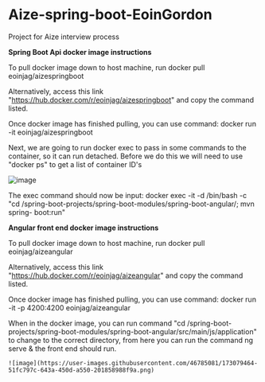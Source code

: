 # Aize-spring-boot-EoinGordon
Project for Aize interview process

**Spring Boot Api docker image instructions**

  To pull docker image down to host machine, run docker pull eoinjag/aizespringboot

  Alternatively, access this link "https://hub.docker.com/r/eoinjag/aizespringboot" and copy the command listed. 

  Once docker image has finished pulling, you can use command: docker run -it eoinjag/aizespringboot

  Next, we are going to run docker exec to pass in some commands to the container, so it can run detached. 
  Before we do this we will need to use "docker ps" to get a list of container ID's

![image](https://user-images.githubusercontent.com/46785081/173076357-95343b9e-afa0-4844-8a9d-ae0e23fe5eea.png)


  The exec command should now be input: docker exec -it -d <container id> /bin/bash -c "cd /spring-boot-projects/spring-boot-modules/spring-boot-angular/; mvn spring-    boot:run"
  
**Angular front end docker image instructions**
  
  To pull docker image down to host machine, run docker pull eoinjag/aizeangular
  
  Alternatively, access this link "https://hub.docker.com/r/eoinjag/aizeangular" and copy the command listed.
  
  Once docker image has finished pulling, you can use command: docker run -it -p 4200:4200 eoinjag/aizeangular
  
  When in the docker image, you can run command "cd /spring-boot-projects/spring-boot-modules/spring-boot-angular/src/main/js/application" to change to the correct     directory, from here you can run the command ng serve & the front end should run. 

    ![image](https://user-images.githubusercontent.com/46785081/173079464-51fc797c-643a-450d-a550-201858988f9a.png)
